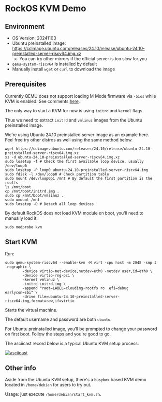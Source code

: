 # RockOS KVM Demo

## Environment

- OS Version: 20241103
- Ubuntu preinstalled image: https://cdimage.ubuntu.com/releases/24.10/release/ubuntu-24.10-preinstalled-server-riscv64.img.xz
    - You can try other mirrors if the official server is too slow for you
- `qemu-system-riscv64` is installed by default
- Manually install `wget` or `curl` to download the image

## Prerequisites

Currently QEMU does not support loading M Mode firmware via `-bios` while KVM is enabled. See comments [here](https://github.com/qemu/qemu/blob/fdf250e5a37830615e324017cb3a503e84b3712c/hw/riscv/virt.c#L1354).

The only way to start a KVM for now is using `initrd` and `kernel` flags.

Thus we need to extract `initrd` and `vmlinuz` images from the Ubuntu preinstalled image.

We're using Ubuntu 24.10 preinstalled server image as an example here. Feel free try other distros as well using the same method below.

```shell
wget https://cdimage.ubuntu.com/releases/24.10/release/ubuntu-24.10-preinstalled-server-riscv64.img.xz
xz -d ubuntu-24.10-preinstalled-server-riscv64.img.xz
sudo losetup -f # Check the first available loop device, usually /dev/loop0
sudo losetup -P loop0 ubuntu-24.10-preinstalled-server-riscv64.img
sudo fdisk -l /dev/loop0 # Check partition table
sudo mount /dev/loop0p1 /mnt # By default the first partition is the rootfs
ls /mnt/boot
cp /mnt/boot/initrd.img .
sudo cp /mnt/boot/vmlinuz .
sudo umount /mnt
sudo losetup -D # Detach all loop devices
```

By default RockOS does not load KVM module on boot, you'll need to manually load it:

```shell
sudo modprobe kvm
```

## Start KVM

Run:

```shell
sudo qemu-system-riscv64 --enable-kvm -M virt -cpu host -m 2048 -smp 2 -nographic \
        -device virtio-net-device,netdev=eth0 -netdev user,id=eth0 \
        -device virtio-rng-pci \
        -kernel vmlinuz \
        -initrd initrd.img \
        -append "root=LABEL=cloudimg-rootfs ro  efi=debug earlycon=sbi" \
        -drive file=ubuntu-24.10-preinstalled-server-riscv64.img,format=raw,if=virtio
```

Starts the virtual machine.

The default username and password are both `ubuntu`.

For Ubuntu preinstalled image, you'll be prompted to change your password on first boot. Follow the steps and you're good to go.

The asciicast record below is a typical Ubuntu KVM setup process.

[![asciicast](https://asciinema.org/a/RwVMUxQrZgJmtCmhcVmsNGe7k.svg)](https://asciinema.org/a/RwVMUxQrZgJmtCmhcVmsNGe7k)

## Other info

Aside from the Ubuntu KVM setup, there's a `busybox` based KVM demo located in `/home/debian` for users to try out.

Usage: just execute `/home/debian/start_kvm.sh`.